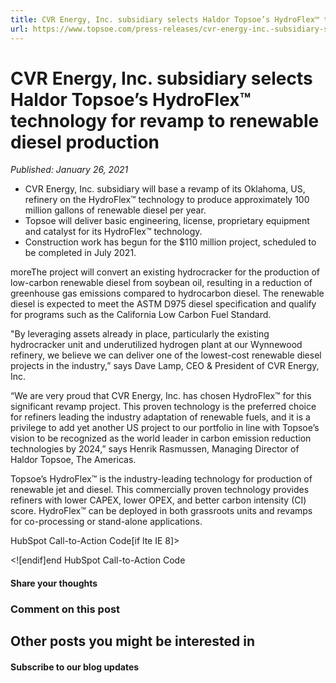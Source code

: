 ```yaml
---
title: CVR Energy, Inc. subsidiary selects Haldor Topsoe’s HydroFlex™ technology for revamp to renewable diesel production
url: https://www.topsoe.com/press-releases/cvr-energy-inc.-subsidiary-selects-haldor-topsoes-hydroflex-technology-for-revamp-to-renewable-diesel-production#main-content
---
```


# CVR Energy, Inc. subsidiary selects Haldor Topsoe’s HydroFlex™ technology for revamp to renewable diesel production

*Published: January 26, 2021*

- CVR Energy, Inc. subsidiary will base a revamp of its Oklahoma, US, refinery on the HydroFlex™ technology to produce approximately 100 million gallons of renewable diesel per year.
- Topsoe will deliver basic engineering, license, proprietary equipment and catalyst for its HydroFlex™ technology.
- Construction work has begun for the $110 million project, scheduled to be completed in July 2021.

moreThe project will convert an existing hydrocracker for the production of low-carbon renewable diesel from soybean oil, resulting in a reduction of greenhouse gas emissions compared to hydrocarbon diesel. The renewable diesel is expected to meet the ASTM D975 diesel specification and qualify for programs such as the California Low Carbon Fuel Standard.

"By leveraging assets already in place, particularly the existing hydrocracker unit and underutilized hydrogen plant at our Wynnewood refinery, we believe we can deliver one of the lowest-cost renewable diesel projects in the industry,” says Dave Lamp, CEO & President of CVR Energy, Inc.

“We are very proud that CVR Energy, Inc. has chosen HydroFlex™ for this significant revamp project. This proven technology is the preferred choice for refiners leading the industry adaptation of renewable fuels, and it is a privilege to add yet another US project to our portfolio in line with Topsoe’s vision to be recognized as the world leader in carbon emission reduction technologies by 2024,” says Henrik Rasmussen, Managing Director of Haldor Topsoe, The Americas.

Topsoe’s HydroFlex™ is the industry-leading technology for production of renewable jet and diesel. This commercially proven technology provides refiners with lower CAPEX, lower OPEX, and better carbon intensity (CI) score. HydroFlex™ can be deployed in both grassroots units and revamps for co-processing or stand-alone applications.

HubSpot Call-to-Action Code[if lte IE 8]><div id="hs-cta-ie-element"></div><![endif][](https://cta-redirect.hubspot.com/cta/redirect/2115834/0cb6813f-2cc9-429f-92fa-133b465db805)end HubSpot Call-to-Action Code

#### Share your thoughts

### Comment on this post

## Other posts you might be interested in

#### Subscribe to our blog updates